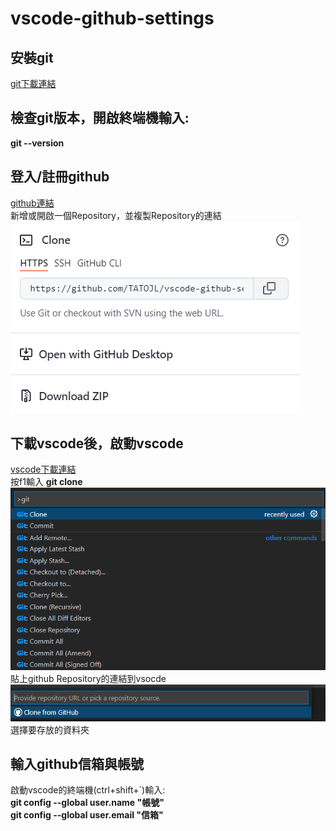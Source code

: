 # vscode-github-settings #

## 安裝git ##
[git下載連結](https://git-scm.com)
## 檢查git版本，開啟終端機輸入: ##
__git --version__  
## 登入/註冊github ##
[github連結](https://github.com)  
新增或開啟一個Repository，並複製Repository的連結
![copy](TATOJL_repository_copy.png)  
## 下載vscode後，啟動vscode ##
[vscode下載連結](https://code.visualstudio.com)  
按f1輸入 __git clone__
![](vscode-f1.png)  
貼上github Repository的連結到vsocde   
![gitclone](vscode-gitclone.png)  
選擇要存放的資料夾  
## 輸入github信箱與帳號 ##
啟動vscode的終端機(ctrl+shift+`)輸入:  
__git config --global user.name "帳號"__    
__git config --global user.email "信箱"__